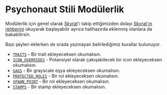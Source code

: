 # Psychonaut Stili Modülerlik

Modülerlik için genel olarak [Skyrat](https://github.com/Skyrat-SS13/Skyrat-tg)'ı takip ettiğimizden dolayı [Skyrat'ın rehberini](https://github.com/Skyrat-SS13/Skyrat-tg/blob/master/modular_skyrat/readme.md) okuyarak başlayabilir ayrıca halihazırda eklenmiş olanlara da bakabilirsin.

Bazı şeyleri eklerken de orada yazmayan belirlediğimiz kurallar bulunuyor.

- [`TRAITS`](modules/traits/README.md) - Bir trait ekleyeceksen okumalısın.
- [`ICON_OVERRIDES`](modules/icon_overrides/README.md) - Potansiyel olarak çakışabilecek bir icon ekleyeceksen okumalısın.
- [`GAGS`](modules/GAGS/README.md) - Bir grayscale eşya ekleyeceksen okumalısın.
- [`PROTECTED_ROLES`](modules/protected_roles/README.md) - Bir rol ekleyeceksen okumalısın.
- [`SPAWN_POINT`](modules/spawn_point/README.md) - Bir rol ekleyeceksen okumalısın.
- [`STAMPS`](modules/stamps/README.md) - Bir stamp ekleyeceksen okumalısın.
